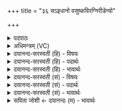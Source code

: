 +++
title = "३६ सऽइधानो वसुष्कविरग्निरीडेन्यो"

+++
<details><summary>पदपाठः</summary>

सः। इ॒धा॒नः। वसुः॑। क॒विः। अ॒ग्निः। ई॒डेन्यः॑। गि॒रा। रे॒वत्। अ॒स्मभ्य॑म्। पु॒र्व॒णी॒क॒। पु॒र्वनी॒केति॑ पुरुऽअनीक। दी॒दि॒हि॒। ३६।
</details>

<details><summary>अधिमन्त्रम् (VC)</summary>

- अग्निर्देवता
- परमेष्ठी ऋषिः
- निचृदुष्णिक्
- ऋषभः
</details>

<details><summary>दयानन्द-सरस्वती (हि) - विषयः</summary>

फिर वह कैसा हो, यह विषय अगले मन्त्र में कहा है ॥
</details>

<details><summary>दयानन्द-सरस्वती (हि) - पदार्थः</summary>

पदार्थान्वयभाषाः -  हे (पुर्वणीक) बहुत सेनावाले राजपुरुष विद्वन् ! (गिरा) वाणी से (ईडेन्यः) खोजने योग्य (वसुः) निवास का हेतु (कविः) समर्थ (इधानः) प्रदीप्त (सः) उस पूर्वोक्त (अग्निः) अग्नि के समान (अस्मभ्यम्) हमारे लिये (रेवत्) प्रशंसित धनयुक्त पदार्थों को (दीदिहि) प्रकाशित कीजिये ॥३६ ॥
</details>

<details><summary>दयानन्द-सरस्वती (हि) - भावार्थः</summary>

भावार्थभाषाः -  इस मन्त्र मे वाचकलुप्तोपमालङ्कार है। विद्वान् को चाहिये कि अग्नि के गुण, कर्म और स्वभाव के प्रकाश से मनुष्यों के लिये ऐश्वर्य की उन्नति करे ॥३६ ॥
</details>

<details><summary>दयानन्द-सरस्वती (सं) - विषयः</summary>

पुनः स कीदृश इत्याह ॥
</details>

<details><summary>दयानन्द-सरस्वती (सं) - पदार्थः</summary>

पदार्थान्वयभाषाः -  हे पुर्वणीक विद्वन् ! स गिरेडेन्यो वसुः कविरिधानः सोऽग्निरिवाऽस्मभ्यं रेवद्दीदिहि प्रकाशय ॥३६ ॥
</details>

<details><summary>दयानन्द-सरस्वती (सं) - भावार्थः</summary>

भावार्थभाषाः -  अत्र वाचकलुप्तोपमालङ्कारः। विदुषाऽग्निगुणकर्मस्वभावप्रकाशनेन मनुष्येभ्य ऐश्वर्यमुन्नेयम् ॥३६ ॥
</details>

<details><summary>सविता जोशी ← दयानन्दः (म) - भावार्थः</summary>

भावार्थभाषाः -  या मंत्रात वाचकलुप्तोपमालंकार आहे. विद्वानांनी अग्नीचा गुण, कर्म, स्वभाव जाणून त्याप्रमाणे सर्व माणसांसाठी ऐश्वर्य प्राप्ती व्हावी असे कार्य करावे.
</details>